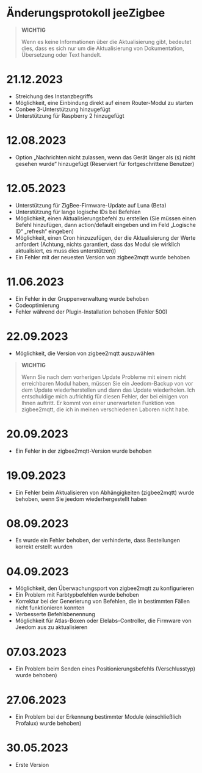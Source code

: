 # Änderungsprotokoll jeeZigbee

>**WICHTIG**
>
>Wenn es keine Informationen über die Aktualisierung gibt, bedeutet dies, dass es sich nur um die Aktualisierung von Dokumentation, Übersetzung oder Text handelt.

# 21.12.2023

- Streichung des Instanzbegriffs
- Möglichkeit, eine Einbindung direkt auf einem Router-Modul zu starten
- Conbee 3-Unterstützung hinzugefügt
- Unterstützung für Raspberry 2 hinzugefügt

# 12.08.2023

- Option „Nachrichten nicht zulassen, wenn das Gerät länger als (s) nicht gesehen wurde“ hinzugefügt (Reserviert für fortgeschrittene Benutzer)

# 12.05.2023

- Unterstützung für ZigBee-Firmware-Update auf Luna (Beta)
- Unterstützung für lange logische IDs bei Befehlen
- Möglichkeit, einen Aktualisierungsbefehl zu erstellen (Sie müssen einen Befehl hinzufügen, dann action/default eingeben und im Feld „Logische ID“ „refresh“ eingeben)
- Möglichkeit, einen Cron hinzuzufügen, der die Aktualisierung der Werte anfordert (Achtung, nichts garantiert, dass das Modul sie wirklich aktualisiert, es muss dies unterstützen))
- Ein Fehler mit der neuesten Version von zigbee2mqtt wurde behoben


# 11.06.2023

- Ein Fehler in der Gruppenverwaltung wurde behoben
- Codeoptimierung
- Fehler während der Plugin-Installation behoben (Fehler 500)

# 22.09.2023

- Möglichkeit, die Version von zigbee2mqtt auszuwählen

>**WICHTIG**
>
>Wenn Sie nach dem vorherigen Update Probleme mit einem nicht erreichbaren Modul haben, müssen Sie ein Jeedom-Backup von vor dem Update wiederherstellen und dann das Update wiederholen. Ich entschuldige mich aufrichtig für diesen Fehler, der bei einigen von Ihnen auftritt. Er kommt von einer unerwarteten Funktion von zigbee2mqtt, die ich in meinen verschiedenen Laboren nicht habe.

# 20.09.2023

- Ein Fehler in der zigbee2mqtt-Version wurde behoben

# 19.09.2023

- Ein Fehler beim Aktualisieren von Abhängigkeiten (zigbee2mqtt) wurde behoben, wenn Sie jeedom wiederhergestellt haben

# 08.09.2023

- Es wurde ein Fehler behoben, der verhinderte, dass Bestellungen korrekt erstellt wurden

# 04.09.2023

- Möglichkeit, den Überwachungsport von zigbee2mqtt zu konfigurieren
- Ein Problem mit Farbtypbefehlen wurde behoben
- Korrektur bei der Generierung von Befehlen, die in bestimmten Fällen nicht funktionieren konnten
- Verbesserte Befehlsbenennung
- Möglichkeit für Atlas-Boxen oder Elelabs-Controller, die Firmware von Jeedom aus zu aktualisieren

# 07.03.2023

- Ein Problem beim Senden eines Positionierungsbefehls (Verschlusstyp) wurde behoben)

# 27.06.2023

- Ein Problem bei der Erkennung bestimmter Module (einschließlich Profalux) wurde behoben)

# 30.05.2023

- Erste Version
